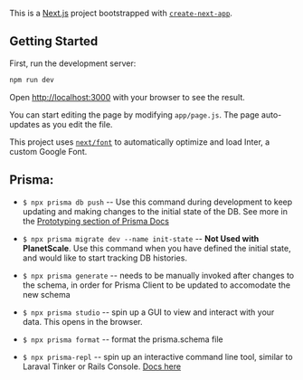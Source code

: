 This is a [Next.js](https://nextjs.org/) project bootstrapped with [`create-next-app`](https://github.com/vercel/next.js/tree/canary/packages/create-next-app).

## Getting Started

First, run the development server:

```bash
npm run dev
```

Open [http://localhost:3000](http://localhost:3000) with your browser to see the result.

You can start editing the page by modifying `app/page.js`. The page auto-updates as you edit the file.

This project uses [`next/font`](https://nextjs.org/docs/basic-features/font-optimization) to automatically optimize and load Inter, a custom Google Font.


## Prisma:
- `$ npx prisma db push` -- Use this command during development to keep updating and making changes to the initial state of the DB. See more in the [Prototyping section of Prisma Docs](https://www.prisma.io/docs/guides/database/prototyping-schema-db-push)

- `$ npx prisma migrate dev --name init-state` -- **Not Used with PlanetScale**. Use this command when you have defined the initial state, and would like to start tracking DB histories.

- `$ npx prisma generate` -- needs to be manually invoked after changes to the schema, in order for Prisma Client to be updated to accomodate the new schema
- `$ npx prisma studio` -- spin up a GUI to view and interact with your data. This opens in the browser.
- `$ npx prisma format` -- format the prisma.schema file
- `$ npx prisma-repl` -- spin up an interactive command line tool, similar to Laraval Tinker or Rails Console. [Docs here](https://www.npmjs.com/package/prisma-repl)
